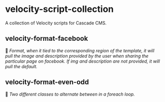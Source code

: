 # velocity-script-collection
A collection of Velocity scripts for Cascade CMS.

## velocity-format-facebook
🌳 *Format, when it tied to the corresponding region of the template, it will pull the image and description provided by the user when sharing the particular page on facebook. If img and description are not provided, it will pull the default.*

## velocity-format-even-odd
🌳 *Two different classes to alternate between in a foreach loop.*
